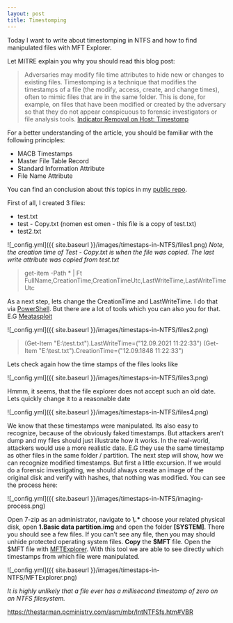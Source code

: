 ```yaml
---
layout: post
title: Timestomping
---
```

Today I want to write about timestomping in NTFS and how to find manipulated files with MFT Explorer.

Let MITRE explain you why you should read this blog post:
> Adversaries may modify file time attributes to hide new or changes to existing files. Timestomping is a technique that modifies the timestamps of a file (the modify, access, create, and change times), often to mimic files that are in the same folder. This is done, for example, on files that have been modified or created by the adversary so that they do not appear conspicuous to forensic investigators or file analysis tools.
[Indicator Removal on Host: Timestomp](https://attack.mitre.org/techniques/T1070/006/)

For a better understanding of the article, you should be familiar with the following principles:
- MACB Timestamps
- Master File Table Record
- Standard Information Attribute
- File Name Attribute 

You can find an conclusion about this topics in my [public repo](). 

First of all, I created 3 files:
- test.txt
- test - Copy.txt (nomen est omen - this file is a copy of test.txt)
- test2.txt

![_config.yml]({{ site.baseurl }}/images/timestaps-in-NTFS/files1.png)
*Note, the creation time of Test - Copy.txt is when the file was copied. The last write attribute was copied from test.txt*
> get-item -Path *  | Ft FullName,CreationTime,CreationTimeUtc,LastWriteTime,LastWriteTimeUtc

As a next step, lets change the CreationTime and LastWriteTime. I do that via [PowerShell](https://www.ghacks.net/2017/10/09/how-to-edit-timestamps-with-windows-powershell/). But there are a lot of tools which you can also you for that. E.G [Meatasploit](https://www.offensive-security.com/metasploit-unleashed/timestomp/)

![_config.yml]({{ site.baseurl }}/images/timestaps-in-NTFS/files2.png)

> (Get-Item "E:\test.txt").LastWriteTime=("12.09.2021 11:22:33")
> (Get-Item "E:\test.txt").CreationTime=("12.09.1848 11:22:33")

Lets check again how the time stamps of the files looks like

![_config.yml]({{ site.baseurl }}/images/timestaps-in-NTFS/files3.png)

Hmmm, it seems, that the file explorer does not accept such an old date. Lets quickly change it to  a reasonable date

![_config.yml]({{ site.baseurl }}/images/timestaps-in-NTFS/files4.png)

We know that these timestamps were manipulated. Its also easy to recognize, because of the obviously faked timestamps. But attackers aren’t dump and my files should just illustrate how it works. In the real-world, attackers would use a more realistic date. E.G they use the same timestamp as other files in the same folder / partition. The next step will show, how we can recognize modified timestamps. But first a little excursion. If we would do a forensic investigating, we should always create an image of the original disk and verify with hashes, that nothing was modified. You can see the process here:

![_config.yml]({{ site.baseurl }}/images/timestaps-in-NTFS/imaging-process.png)

Open 7-zip as an administrator, navigate to **\\\.\*** choose your related physical disk, open **1.Basic data partition.img** and open the folder **\[SYSTEM\]**. There you should see a few files. If you can’t see any file, then you may should unhide protected operating system files. **Copy** the **$MFT** file. Open the $MFT file with [MFTExplorer](https://f001.backblazeb2.com/file/EricZimmermanTools/MFTExplorer.zip). With this tool we are able to see directly which timestamps from which file were manipulated. 

![_config.yml]({{ site.baseurl }}/images/timestaps-in-NTFS/MFTExplorer.png)

*It is highly unlikely that a file ever has a millisecond timestamp of zero on an NTFS filesystem.*

https://thestarman.pcministry.com/asm/mbr/IntNTFSfs.htm#VBR